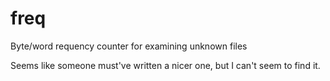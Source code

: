 # freq
Byte/word requency counter for examining unknown files

Seems like someone must've written a nicer one, but I can't seem to find it. 
